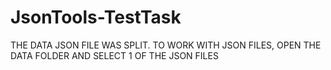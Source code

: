 # JsonTools-TestTask
 
THE DATA JSON FILE WAS SPLIT.
TO WORK WITH JSON FILES, OPEN THE DATA FOLDER AND SELECT 1 OF THE JSON FILES
